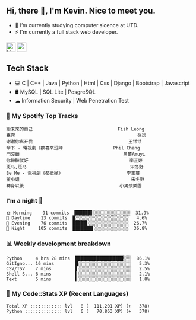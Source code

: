 ## Hi, there 👋, I'm Kevin. Nice to meet you.

- 🌱 I’m currently studying computer sicence at UTD.
- ⚡ I'm currently a full stack web developer.

<a href="https://www.linkedin.com/in/kevin12686/"><img alt="LinkedIn" src="https://img.shields.io/badge/linkedin%20-%230077B5.svg?&style=for-the-badge&logo=linkedin&logoColor=white" height=25></a>
<a href="https://www.instagram.com/kevin12686/"><img src="https://img.shields.io/badge/instagram-3f729b?&style=for-the-badge&logo=instagram&logoColor=white" height=25></a>

## Tech Stack

* 💻 C | C++ | Java | Python | Html | Css | Django | Bootstrap | Javascript
* 🛢️ MySQL | SQL Lite | PosgreSQL
* ☁ Information Security | Web Penetration Test

### 🎵 My Spotify Top Tracks

<!-- spotify start -->

```text
給未來的自己                                Fish Leong
嘉宾                                              张远
谢谢你离开我                                    王铥铥
傘下 - 電視劇《歡喜來逗陣                   Phil Chang
門沒鎖                                       呂薔Amuyi
你聽聽就好                                      李芷婷
斑马,斑马                                       宋冬野
Be Me - 電視劇《都挺好》                        李玉璽
董小姐                                          宋冬野
轉身以後                                    小男孩樂團
```

<!-- spotify end -->

### I'm a night 🦉

<!-- early_bird start -->

```text
🌞 Morning    91 commits  ██████▋░░░░░░░░░░░░░░  31.9%
🌆 Daytime    13 commits  ▉░░░░░░░░░░░░░░░░░░░░   4.6%
🌃 Evening    76 commits  █████▌░░░░░░░░░░░░░░░  26.7%
🌙 Night     105 commits  ███████▋░░░░░░░░░░░░░  36.8%
```

<!-- early_bird end -->

### 📊 Weekly development breakdown

<!-- code_time start -->

```text
Python     4 hrs 28 mins  ██████████████████░░░  86.1%
GitIgno... 16 mins        █░░░░░░░░░░░░░░░░░░░░   5.3%
CSV/TSV    7 mins         ▌░░░░░░░░░░░░░░░░░░░░   2.5%
Shell S... 6 mins         ▍░░░░░░░░░░░░░░░░░░░░   2.1%
Text       5 mins         ▍░░░░░░░░░░░░░░░░░░░░   1.8%
```

<!-- code_time end -->

### 🧰 My Code::Stats XP (Recent Languages)

<!-- codestats start -->

```text
Total XP :::::::::::: lvl   8 (  111,201 XP) (+   378)
Python :::::::::::::: lvl   6 (   70,863 XP) (+   378)
```

<!-- codestats end -->

